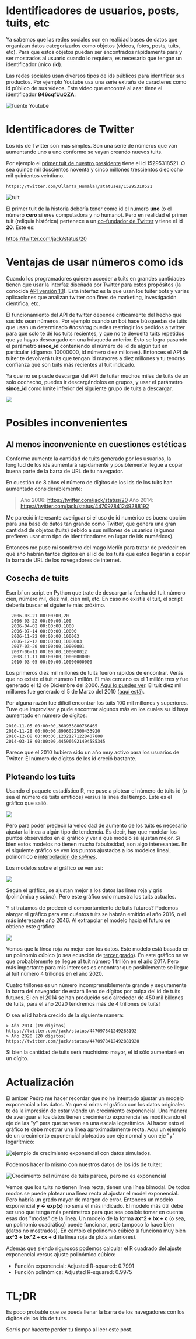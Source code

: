# Identificadores de usuarios, posts, tuits, etc
Ya sabemos que las redes sociales son en realidad bases de datos que organizan
datos categorizados como objetos (vídeos, fotos, posts, tuits, etc).
Para que estos objetos puedan ser encontrados rápidamente para y ser mostrados
al usuario cuando lo requiera, es necesario que tengan un identificador único
(**id**).

Las redes sociales usan diversos tipos de ids públicos para identificar sus
productos. 
Por ejemplo Youtube usa una serie extraña de caracteres como id público de sus vídeos.
Este vídeo que encontré al azar tiene el identificador
**[846cqfUuQZA](https://www.youtube.com/watch?v=846cqfUuQZA)**:

![fuente [Youtube](https://www.youtube.com/watch?v=846cqfUuQZA)](images/img1.png)

# Identificadores de Twitter
Los ids de Twitter son más simples. Son una serie de números que van aumentando uno a uno conforme se
vayan creando nuevos tuits. 

Por ejemplo el [primer tuit de nuestro presidente](https://discover.twitter.com/first-tuit#Ollanta_HumalaT) tiene el id
15295318521. O sea quince mil doscientos noventa y cinco millones trescientos
dieciocho mil quinientos veintiuno.

    https://twitter.com/Ollanta_HumalaT/statuses/15295318521

![[tuit](https://twitter.com/Ollanta_HumalaT/statuses/15295318521)](images/img2.png)

El primer tuit de la historia debería tener como id el número **uno** (o el número
**cero** si eres computadora y no humano).
Pero en realidad el primer tuit (reliquia histórica) pertenece a un [co-fundador
de
Twitter](http://finance.yahoo.com/news/the-first-ever-email--the-first-tuit--and-12-other-famous-internet-firsts-181209886.html)
y tiene el id **20**. Este es:

https://twitter.com/jack/status/20

# Ventajas de usar números como ids
Cuando los programadores quieren acceder a tuits en grandes cantidades tienen
que usar la interfaz diseñada por Twitter para estos propósitos (la conocida
[API versión 1.1](https://dev.twitter.com/docs/api/1.1)).
Esta interfaz es la que usan los tuiter bots y varias aplicaciones que analizan
twitter con fines de marketing, investigación científica, etc.

El funcionamiento del API de twitter depende críticamente del hecho que sus ids
sean números. Por ejemplo cuando un bot hace búsquedas de tuits que usan un
determinado *#hashtag* puedes restringir los pedidos a twitter para que solo
te dé los tuits recientes, y que no te devuelta tuits repetidos que ya hayas
descargado en una búsqueda anterior.
Esto se logra pasando el parámetro **since_id** conteniendo el número de id de
algún tuit en particular (digamos 10000000, id número diez millones). Entonces
el API de tuiter te devolverá tuits que tengan id mayores a diez millones y tu
tendrás confianza que son tuits más recientes al tuit indicado.

Ya que no se puede descargar del API de tuiter muchos miles de tuits de un solo
cochacho, puedes ir descargándolos en grupos, y usar el parámetro **since_id**
como límite inferior del siguiente grupo de tuits a descargar.

![](images/img3.png)

# Posibles inconvenientes 
## Al menos inconveniente en cuestiones estéticas
Conforme aumente la cantidad
de tuits generado por los usuarios, la longitud de los ids aumentará
rápidamente y posiblemente llegue a copar buena parte de la barra de URL de tu navegador.

En cuestión de 8 años el número de dígitos de los ids de los tuits han
aumentado considerablemente:

> Año 2006: https://twitter.com/jack/status/20
> Año 2014: https://twitter.com/jack/status/447097841249288192

Me pareció interesante averiguar si el uso de id numérico es buena opción para
una base de datos tan grande como Twitter, que genera una gran cantidad de
objetos (tuits) debido a sus millones de usuarios (algunos prefieren usar otro
tipo de identificadores en lugar de ids numéricos).

Entonces me puse mi sombrero del mago Merlín para tratar de predecir en qué año habrán
tantos dígitos en el id de los tuits que estos llegarán a copar la barra de
URL de los navegadores de internet.

## Cosecha de tuits
Escribí un script en Python que trate de descargar la fecha del tuit número
cien, número mil, diez mil, cien mil, etc. En caso no existía el tuit, el
script debería buscar el siguiente más próximo.

      2006-03-21 00:00:00,20
      2006-03-22 00:00:00,100
      2006-04-02 00:00:00,1000
      2006-07-14 00:00:00,10000
      2006-11-22 00:00:00,100003
      2006-12-12 00:00:00,1000003
      2007-03-20 00:00:00,10000001
      2007-06-11 00:00:00,100000012
      2008-11-11 00:00:00,1000000000
      2010-03-05 00:00:00,10000000000

Los primeros diez mil millones de tuits fueron rápidos de encontrar. Verás que
no existe el tuit número 1 millón. El más cercano es el 1 millón tres y fue
generado el 12 de Diciembre del 2006. [Aquí lo puedes ver](https://twitter.com/giuseppe/status/1000003).
El tuit diez mil millones fue generado el 5 de Marzo del 2010 
([aquí está](https://twitter.com/WishingOnThat/status/10000000000)).

Por alguna razón fue difícil encontrar los tuits 100 mil millones y superiores.
Tuve que improvisar y pude encontrar algunos más en los cuales su id haya
aumentado en número de dígitos:

    2010-11-05 00:00:00,360933880766465
    2010-11-28 00:00:00,8906022500433920
    2010-12-08 00:00:00,12321271228407808
    2014-03-18 00:00:00,445966921494585345
   
Parece que el 2010 hubiera sido un año muy activo para los usuarios de Twitter.
El número de dígitos de los id creció bastante.

## Ploteando los tuits
Usando el paquete estadístico R, me puse a plotear el número de tuits id (o sea
el número de tuits emitidos) versus la línea del tiempo.
Este es el gráfico que salió.

![](images/img6.png)

Pero para poder predecir la velocidad de aumento de los tuits es necesario 
ajustar la línea a algún tipo de tendencia. Es decir, hay que modelar los
puntos observados en el gráfico y ver a qué modelo se ajustan mejor. 
Si bien estos modelos no tienen mucha fabulosidad, son algo interesantes.
En el siguiente gráfico se ven los puntos ajustados a los modelos lineal,
polinómico e [interpolación de *splines*](http://en.wikipedia.org/wiki/Spline_interpolation).

Los modelos sobre el gráfico se ven así:

![](images/img4.png)

Según el gráfico, se ajustan mejor a los datos las línea roja y gris
(polinómica y *spline*). Pero este gráfico solo muestra los tuits actuales.

Y si tratamos de predecir el comportamiento de tuits futuros? Podemos alargar
el gráfico para ver cuántos tuits se habrán emitido el año 2016, o el más
interesante año [2046](http://www.imdb.com/title/tt0212712/).
Al extrapolar el modelo hacia el futuro se obtiene este gráfico:

![](images/img5.png)

Vemos que la línea roja va mejor con los datos. Este modelo está basado en un
polinomio cúbico (o sea ecuación de [tercer grado](http://es.wikipedia.org/wiki/Ecuaci%C3%B3n_de_tercer_grado)).
En este gráfico se ve que probablemente se llegue al tuit número 1 trillón en
el año 2017. Pero más importante para mis intereses es encontrar que
posiblemente se llegue al tuit número 4 trillones en el año 2020.

Cuatro trillones es un número incomprensiblemente grande y seguramente la
barra del navegador de estará lleno de dígitos por culpa del id de tuits
futuros.
Si en el 2014 se han producido solo alrededor de 450 mil billones de tuits,
para el año 2020 tendremos más de 4 trillones de tuits!

O sea el id habrá crecido de la siguiente manera:

    > Año 2014 (19 dígitos) https://twitter.com/jack/status/447097841249288192
    > Año 2020 (20 dígitos) https://twitter.com/jack/status/4470978412492881920 

Si bien la cantidad de tuits será muchísimo mayor, el id sólo aumentará en un
dígito.

# Actualización
El amixer Pedro me hacer recordar que no he intentado ajustar un modelo
exponencial a los datos. Ya que si miras el gráfico con los datos originales te
da la impresión de estar viendo un crecimiento exponencial. Una manera de
averiguar si los datos tienen crecimiento exponencial es modificando el eje de
las "y" para que se vean en una escala logarítmica. Al hacer esto el gráfico te
debe mostrar una línea aproximadamente recta. Aquí un ejemplo de un crecimiento
exponencial ploteados con eje normal y con eje "y" logarítmico:

![ejemplo de crecimiento exponencial con datos simulados.](images/img7.png)

Podemos hacer lo mismo con nuestros datos de los ids de tuiter:

![Crecimiento del número de tuits parece, pero no es exponencial](images/img8.png)

Vemos que los tuits no tienen línea recta, tienen una línea bimodal. De todos
modos se puede plotear una línea recta al ajustar el model exponencial. Pero
habría un grado mayor de margen de error. Entonces un modelo exponencial **y <-
exp(x)** no sería el más indicado. El modelo más útil debe ser uno que tenga más
parámetros para que sea posible tomar en cuenta esas dos "modas" de la línea.
Un modelo de la forma **ax^2 + bx + c** (o sea, un polinomio cuadrático) puede
funcionar, pero tampoco lo hace bien (datos no mostrados). En cambio el
polinomio cúbico sí funciona muy bien **ax^3 + bx^2 + cx + d** (la línea roja de
        plots anteriores).

Además que siendo rigurosos podemos calcular el R cuadrado del ajuste
exponencial versus ajuste polinómico cúbico:

* Función exponencial: Adjusted R-squared: 0.7991
* Función polinómica: Adjusted R-squared: 0.9975

# TL;DR
Es poco probable que se pueda llenar la barra de los navegadores con los
dígitos de los ids de tuits.

Sorris por hacerte perder tu tiempo al leer este post.
